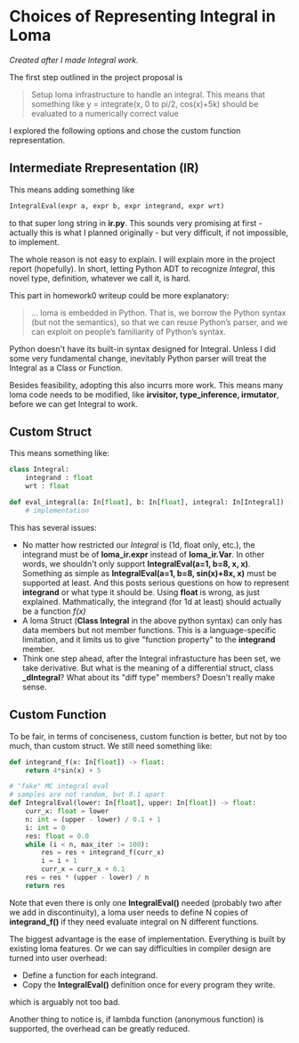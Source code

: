 # Choices of Representing Integral in Loma

*Created after I made Integral work.*

The first step outlined in the project proposal is

> Setup loma infrastructure to handle an integral. This means that something like y =
integrate(x, 0 to pi/2, cos(x)+5k) should be evaluated to a numerically correct value

I explored the following options and chose the custom function representation.

## Intermediate Rrepresentation (IR)

This means adding something like

```txt
IntegralEval(expr a, expr b, expr integrand, expr wrt)
```

to that super long string in **ir.py**. This sounds very promising at first - actually this is what I planned originally - but very difficult, if not impossible, to implement.

The whole reason is not easy to explain. I will explain more in the project report (hopefully). In short, letting Python ADT to recognize *Integral*, this novel type, definition, whatever we call it, is hard.

This part in homework0 writeup could be more explanatory:
> ... loma is embedded in Python. That is, we borrow the Python syntax (but not the semantics), so that we can reuse Python’s parser, and we can exploit on people’s familiarity of Python’s syntax.

Python doesn't have its built-in syntax designed for Integral. Unless I did some very fundamental change, inevitably Python parser will treat the Integral as a Class or Function.

Besides feasibility, adopting this also incurrs more work. This means many loma code needs to be modified, like **irvisitor, type_inference, irmutator**, before we can get Integral to work.

## Custom Struct

This means something like:

```python
class Integral:
    integrand : float
    wrt : float

def eval_integral(a: In[float], b: In[float], integral: In[Integral]) -> float:
    # implementation
```

This has several issues:

- No matter how restricted our *Integral* is (1d, float only, etc.), the integrand must be of **loma_ir.expr** instead of **loma_ir.Var**. In other words, we shouldn't only support **IntegralEval(a=1, b=8, x, x)**. Something as simple as **IntegralEval(a=1, b=8, sin(x)+8x, x)** must be supported at least. And this posts serious questions on how to represent **integrand** or what type it should be. Using **float** is wrong, as just explained. Mathmatically, the integrand (for 1d at least) should actually be a function *f(x)*
- A loma Struct (**Class Integral** in the above python syntax) can only has data members but not member functions. This is a language-specific limitation, and it limits us to give "function property" to the **integrand** member.
- Think one step ahead, after the Integral infrastucture has been set, we take derivative. But what is the meaning of a differential struct, class **_dIntegral**? What about its "diff type" members? Doesn't really make sense.

## Custom Function

To be fair, in terms of conciseness, custom function is better, but not by too much, than custom struct. We still need something like:

```python
def integrand_f(x: In[float]) -> float:
    return 4*sin(x) + 5

# "fake" MC integral eval
# samples are not random, but 0.1 apart
def IntegralEval(lower: In[float], upper: In[float]) -> float:
    curr_x: float = lower
    n: int = (upper - lower) / 0.1 + 1
    i: int = 0
    res: float = 0.0
    while (i < n, max_iter := 100):
        res = res + integrand_f(curr_x)
        i = i + 1
        curr_x = curr_x + 0.1
    res = res * (upper - lower) / n
    return res
```

Note that even there is only one **IntegralEval()** needed (probably two after we add in discontinuity), a loma user needs to define N copies of **integrand_f()** if they
need evaluate integral on N different functions.

The biggest advantage is the ease of implementation. Everything is built by existing loma features. Or we can say difficulties in compiler design are turned into user overhead:

- Define a function for each integrand.
- Copy the **IntegralEval()** definition once for every program they write.

which is arguably not too bad.

Another thing to notice is, if lambda function (anonymous function) is supported, the overhead can be greatly reduced.

